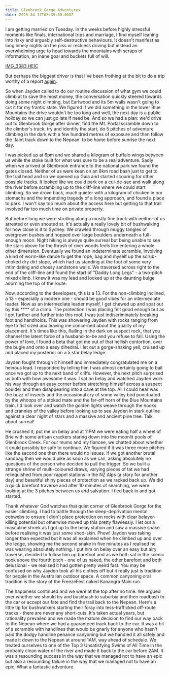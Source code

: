 ```yaml
---
title: Glenbrook Gorge Adventures
date: 2025-04-17T05:35:00.000Z
---
```


I am getting married on Tuesday. In the weeks before highly stressful moments like finals, international trips and marriage, I find myself leaning into risky and arguably self-destructive behaviours. It doesn't manifest as long lonely nights on the piss or reckless driving but instead an overwhelming urge to head towards the mountains with scraps of information, an inane goal and buckets full of will.

[IMG\_3383.HEIC](https://assets.tina.io/cb194766-0623-4e01-8341-062aa0876f40/IMG_3383.HEIC "IMG_3383.HEIC")

But perhaps the biggest driver is that I've been frothing at the bit to do a trip worthy of a report [again](https://www.subw.org.au/2024/11/30/western-explorers-range/).

So when Jayden called to do our routine discussion of what gym we could climb at to save the most money, the conversation quickly steered towards doing some night climbing, but Earlwood and its 5m walls wasn't going to cut it for my frantic state. We figured if we did something in the lower Blue Mountains the drive wouldn't be too long and well, the next day is a public holiday so we can just go late if need be. And so we had a plan: we'd drive out to Glenbrook Gorge after dinner, find the Mt. Portal scramble down to the climber's track, try and identify the start, do 5 pitches of adventure climbing in the dark with a few hundred metres of exposure and then follow the 'faint track down to the Nepean' to be home before sunrise the next day.

I was picked up at 6pm and we shared a kilogram of buffalo wings between us while the stoke built for what was sure to be a real adventure. Sadly when we arrived at Glenbrook entrance to the national park we found the gates closed. Neither of us were keen on an 8km road bash just to get to the trail head and so we opened up Gaia and started scouring for other possible tracks. It looked like we could park on a cul-de-sac and walk along the river before scrambling up to the cliff-line where we could start climbing. So we drove back, much quieter with a kilogram of chicken in our stomachs and the impending tragedy of a long approach, and found a place to park. I won't say too much about the access here but getting to that trail involved far too much time on private property.

But before long we were strolling along a mostly fine track with neither of us arrested or even shouted at. It's actually a really lovely bit of bushwalking for how close is it to Sydney. We crawled through muggy tangles of overgrown bushes and hopped over large boulders underneath a full-enough moon. Night hiking is always quite surreal but being unable to see the stars above for the thrash of river woods feels like entering a whole other dimension. Eventually we found an indeterminate scramble, involving a kind of worm-like dance to get the rope, bag and myself up the scrub-choked dry dirt slope, which had us standing at the foot of some very intimidating and chossy sandstone walls. We traversed across right to the end of the cliff-line and found the start of "Daddy Long Legs" - a two-pitch mixed climb. I knew it was my lead and looked up at the daunting bulge adorning the top of the route.

Now, according to the developers, this is a 13. For the non-climbing inclined, a 13 - especially a modern one - should be good vibes for an intermediate leader. Now as an intermediate leader myself, I get chewed up and spat out by this \*\*\*\* of a climb. The protection I was placing felt good enough but as I got further and further into this roof, I was just indiscriminately breaking foot and handholds. This was showering Jayden with rocks ranging from eye to fist sized and leaving me concerned about the quality of my placement. It's times like this, flailing in the dark on suspect rock, that you channel the latent force of a husband-to-be and you refuse to fall. Using the power of love, I found a beta that got me out of that hellish contortion, over the bugle and onto a easy dihedral. I let out a gorge-shaking yell, cruised up and placed my posterior on a 5 star belay ledge.

Jayden fought through it himself and immediately congratulated me on a heinous lead. I responded by telling him I was almost certainly going to bail once we got up to the next band of cliffs. However, the next pitch surprised us both with how awesome it was. I sat on belay and watched Jayden work his way through an easy corner before stretching himself across a suspect boulder and then disappearing into a cave at the top. All I could hear was the buzz of insects and the occasional cry of some valley bird punctuated by the whoops of a stoked mate and the far-off horn of the Blue Mountains train. I'd look over and watch the golden lights weave through the nooks and crannies of the valley before looking up to see Jayden in stark outline against a clear night of stars and a massive and ancient pine tree. Talk about surreal!

He crushed it, put me on belay and at 11PM we were eating half a wheel of Brie with some artisan crackers staring down into the moonlit pools of Glenbrook Creek. For our mums and my fiancee, we chatted about whether it could possibly be safe to continue. We figured if it was three more pitches like the second one then there would no issues. If we got another brutal sandbag then we would pike as soon as we can, asking absolutely no questions of the person who decided to pull the trigger. So we built a strange shrine of multi-coloured draws, varying pieces of tat we had relinquished from poor rappel stations in the NZ Alps (a story for another day) and beautiful shiny pieces of protection as we racked back up. We did a quick barefoot traverse and after 10 minutes of searching, we were looking at the 3 pitches between us and salvation. I tied back in and got started.

Thank whatever God watches that quiet corner of Glenbrook Gorge for the easier climbing. I had to battle through the sleep-deprivation mental cobwebs to ensure I didn't place protection on rocks with clear belayer-killing potential but otherwise moved up this pretty flawlessly. I let out a masculine shriek as I got up to the belay station and saw a massive snake before realising it was just some shed-skin. Phew! Jayden was taking longer than expected but it was all explained when he climbed up and over the ledge, showing me the second snake in five minutes as I realised he was wearing absolutely nothing. I put him on belay over an easy but airy traverse, decided to follow him up barefoot and as we both sat in the scenic nook above the fourth pitch - one of us naked, the other barefoot and both delusional - we realised it had gotten pretty weird fast. You may be confused on why Jayden took all his clothes off but it really just is tradition for people in the Australian outdoor space. A common canyoning oral tradition is the story of the FreezeFest naked Kanangra Main run.

The happiness continued and we were at the top after no time. We argued over whether we should try and bushbash to suburbia and then roadbash to the car or accept our fate and find the trail back to the Nepean. Here's a little tip for bushwalkers starting their foray into less-trafficked off-route tracks - there are never any short-cuts. It's taken actual years, but rationality prevailed and we made the mature decision to find our way back to the Nepean where we had a guaranteed track back to the car. It was a bit of a scramble with handlines that would be gnarly for anyone who hasn't paid the dodgy handline penance canyoning but we handled it all safely and made it down to the Nepean at around 1AM, way ahead of schedule. We treated ourselves to one of the Top 3 Unsatisfying Swims of All Time in the probably clean water of the river and made it back to the car before 2AM. It was a resounding success in the way that we managed not to have an epic but also a resounding failure in the way that we managed not to have an epic. What a fantastic adventure.
